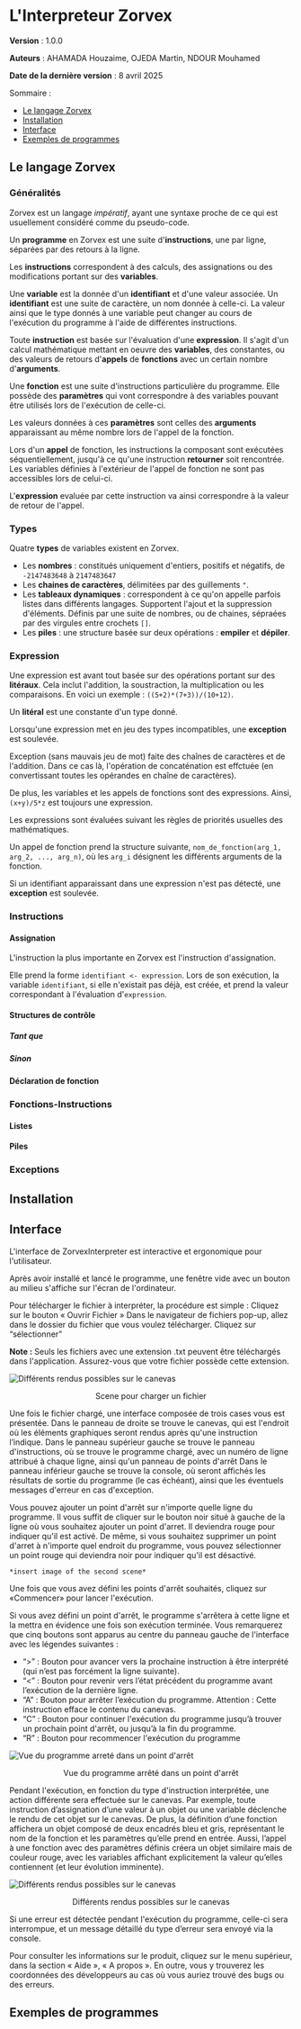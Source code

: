 # L'Interpreteur Zorvex

**Version** : 1.0.0  

**Auteurs** : AHAMADA Houzaime, OJEDA Martin, NDOUR Mouhamed 

**Date de la dernière version** : 8 avril 2025

Sommaire :

- [Le langage Zorvex](#le-langage-zorvex)
- [Installation](#installation)
- [Interface](#interface)
- [Exemples de programmes](#exemples-de-programmes)

## Le langage Zorvex

### Généralités

Zorvex est un langage *impératif*, ayant une syntaxe proche de ce qui est usuellement considéré comme du pseudo-code.

Un **programme** en Zorvex est une suite d'**instructions**, une par ligne, séparées par des retours à la ligne. 

Les **instructions** correspondent à des calculs, des assignations ou des modifications portant sur des **variables**.

Une **variable** est la donnée d'un **identifiant** et d'une valeur associée. Un **identifiant** est une suite de caractère, un nom donnée à celle-ci. La valeur ainsi que le type donnés à une variable peut changer au cours de l'exécution du programme à l'aide de différentes instructions.

Toute **instruction** est basée sur l'évaluation d'une **expression**. Il s'agit d'un calcul mathématique mettant en oeuvre des **variables**, des constantes, ou des valeurs de retours d'**appels** de **fonctions** avec un certain nombre d'**arguments**.

Une **fonction** est une suite d'instructions particulière du programme. Elle possède des **paramètres** qui vont correspondre à des variables pouvant être utilisés lors de l'exécution de celle-ci. 

Les valeurs données à ces **paramètres** sont celles des **arguments** apparaissant au même nombre lors de l'appel de la fonction.

Lors d'un **appel** de fonction, les instructions la composant sont exécutées séquentiellement, jusqu'à ce qu'une instruction **retourner** soit rencontrée. Les variables définies à l'extérieur de l'appel de fonction ne sont pas accessibles lors de celui-ci.

L'**expression** evaluée par cette instruction va ainsi correspondre à la valeur de retour de l'appel.

### Types

Quatre **types** de variables existent en Zorvex.

- Les **nombres** : constitués uniquement d'entiers, positifs et négatifs, de `-2147483648` à `2147483647`
- Les **chaines de caractères**, délimitées par des guillements `"`.
- Les **tableaux dynamiques** : correspondent à ce qu'on appelle parfois listes dans différents langages. 
Supportent l'ajout et la suppression d'éléments. Définis par une suite de nombres, ou de chaines, sépraées par des virgules entre crochets `[]`.
- Les **piles** : une structure basée sur deux opérations : **empiler** et **dépiler**.

### Expression

Une expression est avant tout basée sur des opérations portant sur des **litéraux**. Cela inclut l'addition, la soustraction, la multiplication ou les comparaisons. En voici un exemple : `((5+2)*(7+3))/(10+12)`.

Un **litéral** est une constante d'un type donné.

Lorsqu'une expression met en jeu des types incompatibles, une **exception** est soulevée.

Exception (sans mauvais jeu de mot) faite des chaînes de caractères et de l'addition. Dans ce cas là, l'opération de concaténation est effctuée (en convertissant toutes les opérandes en chaîne de caractères).

De plus, les variables et les appels de fonctions sont des expressions. Ainsi, `(x+y)/5*z` est toujours une expression.

Les expressions sont évaluées suivant les règles de priorités usuelles des mathématiques.

Un appel de fonction prend la structure suivante, `nom_de_fonction(arg_1, arg_2, ..., arg_n)`, où les `arg_i` désignent les différents arguments de la fonction.

Si un identifiant apparaissant dans une expression n'est pas détecté, une **exception** est soulevée.

### Instructions

#### Assignation

L'instruction la plus importante en Zorvex est l'instruction d'assignation.

Elle prend la forme `identifiant <- expression`. Lors de son exécution, la variable `identifiant`, si elle n'existait pas déjà, est créée, et prend la valeur correspondant à l'évaluation d'`expression`.

#### Structures de contrôle

##### Tant que

##### Sinon

#### Déclaration de fonction

### Fonctions-Instructions

#### Listes

#### Piles

### Exceptions


## Installation

## Interface

L'interface de ZorvexInterpreter est interactive et ergonomique pour l'utilisateur. 

Après avoir installé et lancé le programme, une fenêtre vide avec un bouton au milieu s'affiche sur l'écran de l'ordinateur. 

Pour télécharger le fichier à interpréter, la procédure est simple :
Cliquez sur le bouton « Ouvrir Fichier »
Dans le navigateur de fichiers pop-up, allez dans le dossier du fichier que vous voulez télécharger.
Cliquez sur “sélectionner”

**Note :** Seuls les fichiers avec une extension .txt peuvent être téléchargés dans l'application. Assurez-vous que votre fichier possède cette extension.

![Différents rendus possibles sur le canevas](openScene.png)
<p style="text-align:center;">Scene pour charger un fichier</p>


Une fois le fichier chargé, une interface composée de trois cases vous est présentée. 
Dans le panneau de droite se trouve le canevas, qui est l'endroit où les éléments graphiques seront rendus après qu'une instruction l’indique.
Dans le panneau supérieur gauche se trouve le panneau d'instructions, où se trouve le programme chargé, avec un numéro de ligne attribué à chaque ligne, ainsi qu'un panneau de points d'arrêt 
Dans le panneau inférieur gauche se trouve la console, où seront affichés les résultats de sortie du programme (le cas échéant), ainsi que les éventuels messages d'erreur en cas d'exception. 

Vous pouvez ajouter un point d'arrêt sur n'importe quelle ligne du programme. Il vous suffit de cliquer sur le bouton noir situé à gauche de la ligne où vous souhaitez ajouter un point d'arret. Il deviendra rouge pour indiquer qu'il est activé. De même, si vous souhaitez supprimer un point d'arret à n'importe quel endroit du programme, vous pouvez sélectionner un point rouge qui deviendra noir pour indiquer qu'il est désactivé.


    *insert image of the second scene*

Une fois que vous avez défini les points d'arrêt souhaités, cliquez sur «Commencer» pour lancer l'exécution.

Si vous avez défini un point d'arrêt, le programme s'arrêtera à cette ligne et la mettra en évidence une fois son exécution terminée. Vous remarquerez que cinq boutons sont apparus au centre du panneau gauche de l'interface avec les légendes suivantes :

- “>” : Bouton pour avancer vers la prochaine instruction à être interprété (qui n’est pas forcément la ligne suivante). 
- “<” : Bouton pour revenir vers l’état précédent du programme avant l’exécution de la dernière ligne. 
- “A” : Bouton pour arrêter l’exécution du programme. Attention : Cette instruction efface le contenu du canevas. 
- “C” : Bouton pour continuer l'exécution du programme jusqu’à trouver un prochain point d'arrêt, ou jusqu’à la fin du programme. 
- “R” : Bouton pour recommencer l'exécution du programme

![Vue du programme arreté dans un point d'arrêt](bkpScene.png)
<p style="text-align:center;">Vue du programme arrêté dans un point d'arrêt</p>


Pendant l'exécution, en fonction du type d'instruction interprétée, une action différente sera effectuée sur le canevas. Par exemple, toute instruction d’assignation d’une valeur à un objet ou une variable déclenche le rendu de cet objet sur le canevas. De plus, la définition d’une fonction affichera un objet composé de deux encadrés bleu et gris, représentant le nom de la fonction et les paramètres qu’elle prend en entrée. Aussi, l’appel à une fonction avec des paramètres définis créera un objet similaire mais de couleur rouge, avec les variables affichant explicitement la valeur qu’elles contiennent (et leur évolution imminente).

![Différents rendus possibles sur le canevas](multipleRenders.png)
<p style="text-align:center;">Différents rendus possibles sur le canevas</p>


Si une erreur est détectée pendant l'exécution du programme, celle-ci sera interrompue, et un message détaillé du type d’erreur sera envoyé via la console.

Pour consulter les informations sur le produit, cliquez sur le menu supérieur, dans la section « Aide », « A propos ». En outre, vous y trouverez les coordonnées des développeurs au cas où vous auriez trouvé des bugs ou des erreurs.

## Exemples de programmes